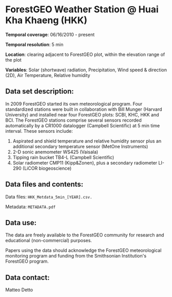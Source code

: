# ForestGEO Weather Station @ Huai Kha Khaeng (HKK)

**Temporal coverage**: 06/16/2010 - present 

**Temporal resolution**: 5 min

**Location**: clearing adjacent to ForestGEO plot, within the elevation range of the plot

**Variables**: Solar (shortwave) radiation, Precipitation, Wind speed & direction (2D), Air Temperature, Relative humidity 

## Data set description:
In 2009 ForestGEO started its own meteorological program. Four standardized stations were built in collaboration with Bill Munger (Harvard University) and installed near four ForestGEO plots: SCBI, KHC, HKK and BCI. The ForestGEO stations comprise several sensors recorded automatically by a CR1000 datalogger (Campbell Scientific) at 5 min time interval. These sensors include:
1)	Aspirated and shield temperature and relative humidity sensor plus an additional secondary temperature sensor (MetOne Instruments)
2)	 2-D sonic anemometer WS425 (Vaisala)
3)	Tipping rain bucket TB4-L (Campbell Scientific)
4)	Solar radiometer CMP11 (Kipp&Zonen), plus a secondary radiometer LI-290 (LiCOR biogeoscience)

## Data files and contents:
Data files: `HKK_Metdata_5min_[YEAR].csv.`

Metadata: `METADATA.pdf`

## Data use:

The data are freely available to the ForestGEO community for research and educational (non-commercial) purposes.

Papers using the data should acknowledge the ForestGEO meteorological monitoring program and funding from the Smithsonian Institution's ForestGEO program.

## Data contact:

Matteo Detto
